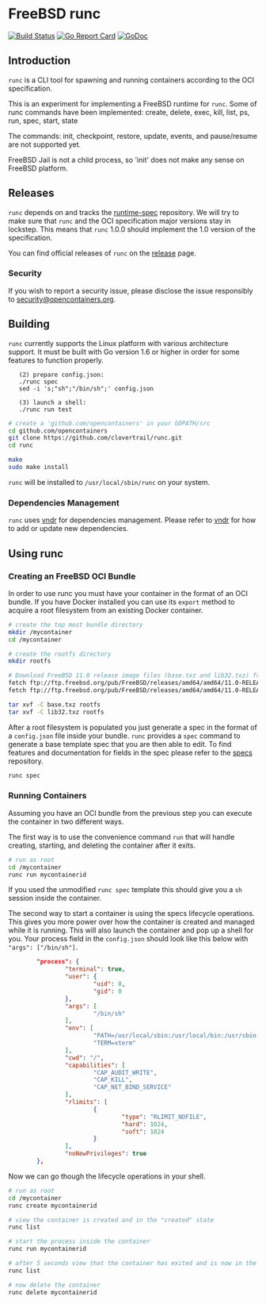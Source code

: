 # FreeBSD runc

[![Build Status](https://travis-ci.org/opencontainers/runc.svg?branch=master)](https://travis-ci.org/opencontainers/runc)
[![Go Report Card](https://goreportcard.com/badge/github.com/opencontainers/runc)](https://goreportcard.com/report/github.com/opencontainers/runc)
[![GoDoc](https://godoc.org/github.com/opencontainers/runc?status.svg)](https://godoc.org/github.com/opencontainers/runc)

## Introduction

`runc` is a CLI tool for spawning and running containers according to the OCI specification.

This is an experiment for implementing a FreeBSD runtime for `runc`.
Some of runc commands have been implemented:
create, delete, exec, kill, list, ps, run, spec, start, state

The commands: init, checkpoint, restore, update, events, and pause/resume are not supported yet.

FreeBSD Jail is not a child process, so 'init' does not make any sense on FreeBSD platform.

## Releases

`runc` depends on and tracks the [runtime-spec](https://github.com/opencontainers/runtime-spec) repository.
We will try to make sure that `runc` and the OCI specification major versions stay in lockstep.
This means that `runc` 1.0.0 should implement the 1.0 version of the specification.

You can find official releases of `runc` on the [release](https://github.com/opencontainers/runc/releases) page.

### Security

If you wish to report a security issue, please disclose the issue responsibly
to security@opencontainers.org.

## Building

`runc` currently supports the Linux platform with various architecture support.
It must be built with Go version 1.6 or higher in order for some features to function properly.

       (2) prepare config.json:
       ./runc spec
       sed -i 's;"sh";"/bin/sh";' config.json

       (3) launch a shell:
       ./runc run test


```bash
# create a 'github.com/opencontainers' in your GOPATH/src
cd github.com/opencontainers
git clone https://github.com/clovertrail/runc.git
cd runc

make
sudo make install
```

`runc` will be installed to `/usr/local/sbin/runc` on your system.

### Dependencies Management

`runc` uses [vndr](https://github.com/LK4D4/vndr) for dependencies management.
Please refer to [vndr](https://github.com/LK4D4/vndr) for how to add or update
new dependencies.

## Using runc

### Creating an FreeBSD OCI Bundle

In order to use runc you must have your container in the format of an OCI bundle.
If you have Docker installed you can use its `export` method to acquire a root filesystem from an existing Docker container.

```bash
# create the top most bundle directory
mkdir /mycontainer
cd /mycontainer

# create the rootfs directory
mkdir rootfs

# Download FreeBSD 11.0 release image files (base.txz and lib32.txz) from official site:
fetch ftp://ftp.freebsd.org/pub/FreeBSD/releases/amd64/amd64/11.0-RELEASE/base.txz
fetch ftp://ftp.freebsd.org/pub/FreeBSD/releases/amd64/amd64/11.0-RELEASE/lib32.txz

tar xvf -C base.txz rootfs
tar xvf -C lib32.txz rootfs

```
After a root filesystem is populated you just generate a spec in the format of a `config.json` file inside your bundle.
`runc` provides a `spec` command to generate a base template spec that you are then able to edit.
To find features and documentation for fields in the spec please refer to the [specs](https://github.com/opencontainers/runtime-spec) repository.

```bash
runc spec
```

### Running Containers

Assuming you have an OCI bundle from the previous step you can execute the container in two different ways.

The first way is to use the convenience command `run` that will handle creating, starting, and deleting the container after it exits.

```bash
# run as root
cd /mycontainer
runc run mycontainerid
```

If you used the unmodified `runc spec` template this should give you a `sh` session inside the container.

The second way to start a container is using the specs lifecycle operations.
This gives you more power over how the container is created and managed while it is running.
This will also launch the container and pop up a shell for you.
Your process field in the `config.json` should look like this below with `"args": ["/bin/sh"]`.


```json
        "process": {
                "terminal": true,
                "user": {
                        "uid": 0,
                        "gid": 0
                },
                "args": [
                        "/bin/sh"
                ],
                "env": [
                        "PATH=/usr/local/sbin:/usr/local/bin:/usr/sbin:/usr/bin:/sbin:/bin",
                        "TERM=xterm"
                ],
                "cwd": "/",
                "capabilities": [
                        "CAP_AUDIT_WRITE",
                        "CAP_KILL",
                        "CAP_NET_BIND_SERVICE"
                ],
                "rlimits": [
                        {
                                "type": "RLIMIT_NOFILE",
                                "hard": 1024,
                                "soft": 1024
                        }
                ],
                "noNewPrivileges": true
        },
```

Now we can go though the lifecycle operations in your shell.


```bash
# run as root
cd /mycontainer
runc create mycontainerid

# view the container is created and in the "created" state
runc list

# start the process inside the container
runc run mycontainerid

# after 5 seconds view that the container has exited and is now in the stopped state
runc list

# now delete the container
runc delete mycontainerid
```
